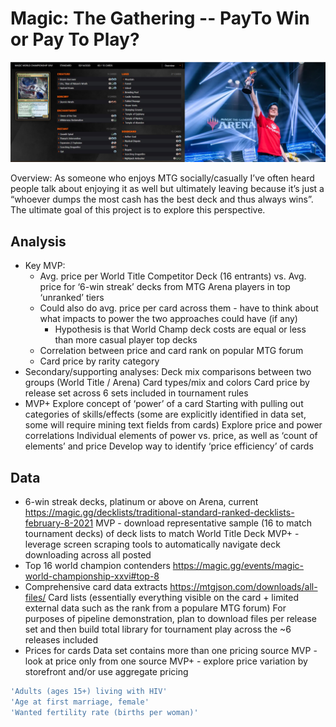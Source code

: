 # Magic: The Gathering -- PayTo Win or Pay To Play?

![alt text](https://github.com/qitoahc/PayToWin_or_PayToPlay/blob/main/images/banner.png)


Overview: As someone who enjoys MTG socially/casually I’ve often heard people talk about enjoying it as well but ultimately leaving because it’s just a “whoever dumps the most cash has the best deck and thus always wins”.  The ultimate goal of this project is to explore this perspective.

## Analysis
-  Key MVP:
   - Avg. price per World Title Competitor Deck (16 entrants) vs. Avg. price for ‘6-win streak’ decks from MTG Arena players in top ‘unranked’ tiers
   - Could also do avg. price per card across them - have to think about what impacts to power the two approaches could have (if any)
     - Hypothesis is that World Champ deck costs are equal or less than more casual player top decks
   - Correlation between price and card rank on popular MTG forum
   - Card price by rarity category
 - Secondary/supporting analyses:
    Deck mix comparisons between two groups (World Title / Arena)
    Card types/mix and colors
    Card price by release set across 6 sets included in tournament rules
 - MVP+
    Explore concept of ‘power’ of a card 
    Starting with pulling out categories of skills/effects (some are explicitly identified in data set, some will require mining text fields from cards)
    Explore price and power correlations
    Individual elements of power vs. price, as well as ‘count of elements’ and price
    Develop way to identify ‘price efficiency’ of cards

## Data
 - 6-win streak decks, platinum or above on Arena, current
    https://magic.gg/decklists/traditional-standard-ranked-decklists-february-8-2021
    MVP - download representative sample (16 to match tournament decks) of deck lists to match World Title Deck 
    MVP+ - leverage screen scraping tools to automatically navigate deck downloading across all posted 
 - Top 16 world champion contenders
    https://magic.gg/events/magic-world-championship-xxvi#top-8
 - Comprehensive card data extracts
    https://mtgjson.com/downloads/all-files/
    Card lists (essentially everything visible on the card + limited external data such as the rank from a populare MTG forum)
    For purposes of pipeline demonstration, plan to download files per release set and then build total library for tournament play across the ~6 releases included
 - Prices for cards
    Data set contains more than one pricing source
    MVP - look at price only from one source
    MVP+ - explore price variation by storefront and/or use aggregate pricing
    
    
```bash
'Adults (ages 15+) living with HIV'
'Age at first marriage, female'
'Wanted fertility rate (births per woman)'
```
